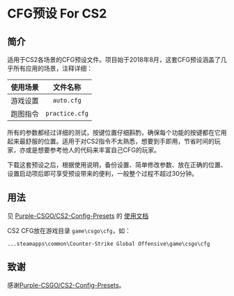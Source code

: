 # CFG预设 For CS2

## 简介

适用于CS2各场景的CFG预设文件。项目始于2018年8月，这套CFG预设涵盖了几乎所有应用的场景，注释详细：

| 使用场景          | 文件名称              |
|:-------------:|:-----------------:|
| 游戏设置          | `auto.cfg`        |
| 跑图指令          | `practice.cfg`    |

所有的参数都经过详细的测试，按键位置仔细斟酌，确保每个功能的按键都在它用起来最舒服的位置。适用于对CS2指令不太熟悉，想要到手即用，节省时间的玩家，亦或是想要参考他人的代码来丰富自己CFG的玩家。

下载这套预设之后，根据使用说明，备份设置、简单修改参数、放在正确的位置、设置启动项后即可享受预设带来的便利，一般整个过程不超过30分钟。

## 用法

见 [Purple-CSGO/CS2-Config-Presets](https://github.com/Purple-CSGO/CS2-Config-Presets) 的 [使用文档](https://config.upup.cool/v2/)

CS2 CFG放在游戏目录 `game\csgo\cfg`，如：

```
...steamapps\common\Counter-Strike Global Offensive\game\csgo\cfg
```

## 致谢

感谢[Purple-CSGO/CS2-Config-Presets](https://github.com/Purple-CSGO/CS2-Config-Presets)。